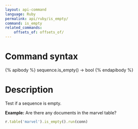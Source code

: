 ```yaml
---
layout: api-command
language: Ruby
permalink: api/ruby/is_empty/
command: is_empty
related_commands:
    offsets_of: offsets_of/
---
```


# Command syntax #

{% apibody %}
sequence.is_empty() &rarr; bool
{% endapibody %}

# Description #

Test if a sequence is empty.

__Example:__ Are there any documents in the marvel table?

```rb
r.table('marvel').is_empty().run(conn)
```


